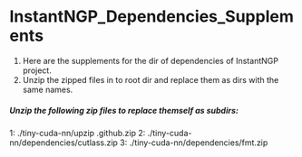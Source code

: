 # InstantNGP_Dependencies_Supplements
1. Here are the supplements for the dir of dependencies of InstantNGP project.
2. Unzip the zipped files in to root dir and replace them as dirs with the same names.

##### Unzip the following zip files to replace themself as subdirs:
1: ./tiny-cuda-nn/upzip .github.zip
2: ./tiny-cuda-nn/dependencies/cutlass.zip
3: ./tiny-cuda-nn/dependencies/fmt.zip
   
